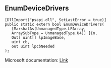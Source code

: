 ## EnumDeviceDrivers

```
[DllImport("psapi.dll", SetLastError = true)]
public static extern bool EnumDeviceDrivers(
   [MarshalAs(UnmanagedType.LPArray,
   ArraySubType = UnmanagedType.U4)] [In,
   Out] uint[] lpImageBase,
   uint cb,
   out uint lpcbNeeded
);
```

Microsoft documentation: [Link](https://docs.microsoft.com/en-us/windows/win32/api/psapi/nf-psapi-enumdevicedrivers)
